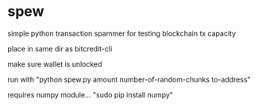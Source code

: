 # spew
simple python transaction spammer for testing blockchain tx capacity

place in same dir as bitcredit-cli

make sure wallet is unlocked

run with "python spew.py amount number-of-random-chunks to-address"

requires numpy module... "sudo pip install numpy"
